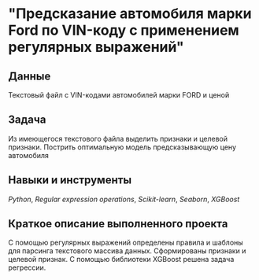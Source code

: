 # "Предсказание автомобиля марки Ford по VIN-коду с применением регулярных выражений"


## Данные

Текстовый файл с VIN-кодами автомобилей марки FORD и ценой

## Задача
Из имеющегося текстового файла выделить признаки и целевой признаки. Пострить оптимальную модель предсказывающую цену автомобиля

## Навыки и инструменты
*Python*, *Regular expression operations*, *Scikit-learn*, *Seaborn*, *XGBoost*

## Краткое описание выполненного проекта
С помощью регулярных выражений определены правила и шаблоны для парсинга текстового массива данных. Сформированы признаки и целевой признак. С помощью библиотеки XGBoost решена задача регрессии.
